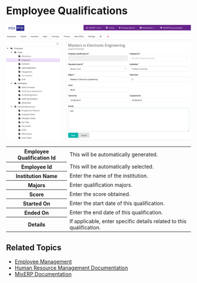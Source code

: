 # Employee Qualifications


![Employee Qualification](images/employee-qualification.png)

<table class="ui padded compact attached small blue table">
    <tr>
        <th>
            Employee Qualification Id
        </th>
        <td>
            This will be automatically generated.
        </td>
    </tr>
    <tr>
        <th>
            Employee Id
        </th>
        <td>
            This will be automatically selected.
        </td>
    </tr>
    <tr>
        <th>Institution Name
        </th>
        <td>Enter the name of the institution.
        </td>
    </tr>
    <tr>
        <th>Majors
        </th>
        <td>Enter qualification majors.
        </td>
    </tr>
    <tr>
        <th>Score
        </th>
        <td>Enter the score obtained.
        </td>
    </tr>
    <tr>
        <th>Started On
        </th>
        <td>Enter the start date of this qualification.
        </td>
    </tr>
    <tr>
        <th>Ended On
        </th>
        <td>Enter the end date of this qualification.
        </td>
    </tr>
    <tr>
        <th>Details
        </th>
        <td>If applicable, enter specific details related to this qualification.
        </td>
    </tr>
</table>

## Related Topics
* [Employee Management](employee-managment.md)
* [Human Resource Management Documentation](index.md)
* [MixERP Documentation](../index.md)
